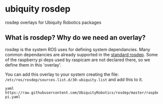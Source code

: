 # ubiquity rosdep
rosdep overlays for Ubiquity Robotics packages

## What is rosdep? Why do we need an overlay?
rosdep is the system ROS uses for defining system dependancies.
Many common dependancies are already supported in the [standard rosdep][1].
Some of the raspberry pi deps used by raspicam are not declared there, 
so we define them in this 'overlay'.

You can add this overlay to your system creating the file: 
`/etc/ros/rosdep/sources.list.d/30-ubiquity.list` and add this to it.

```
yaml https://raw.githubusercontent.com/UbiquityRobotics/rosdep/master/raspberry-pi.yaml
```

[1]: https://github.com/ros/rosdistro/tree/master/rosdep

